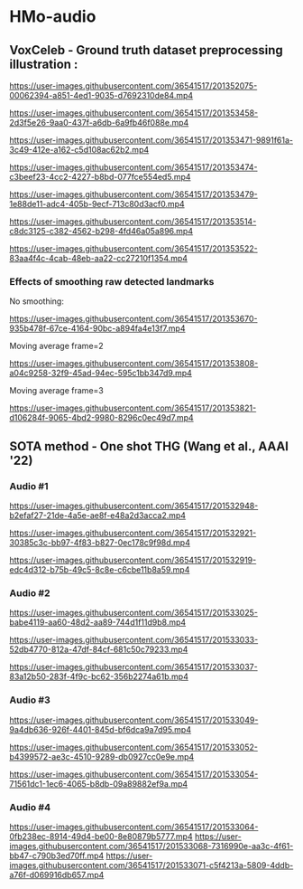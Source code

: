 # HMo-audio

## VoxCeleb - Ground truth dataset preprocessing illustration :



https://user-images.githubusercontent.com/36541517/201352075-00062394-a851-4ed1-9035-d7692310de84.mp4



https://user-images.githubusercontent.com/36541517/201353458-2d3f5e26-9aa0-437f-a6db-6a9fb46f088e.mp4



https://user-images.githubusercontent.com/36541517/201353471-9891f61a-3c49-412e-a162-c5d108ac62b2.mp4



https://user-images.githubusercontent.com/36541517/201353474-c3beef23-4cc2-4227-b8bd-077fce554ed5.mp4



https://user-images.githubusercontent.com/36541517/201353479-1e88de11-adc4-405b-9ecf-713c80d3acf0.mp4



https://user-images.githubusercontent.com/36541517/201353514-c8dc3125-c382-4562-b298-4fd46a05a896.mp4



https://user-images.githubusercontent.com/36541517/201353522-83aa4f4c-4cab-48eb-aa22-cc27210f1354.mp4


### Effects of smoothing raw detected landmarks

No smoothing:

https://user-images.githubusercontent.com/36541517/201353670-935b478f-67ce-4164-90bc-a894fa4e13f7.mp4

Moving average frame=2


https://user-images.githubusercontent.com/36541517/201353808-a04c9258-32f9-45ad-94ec-595c1bb347d9.mp4


Moving average frame=3


https://user-images.githubusercontent.com/36541517/201353821-d106284f-9065-4bd2-9980-8296c0ec49d7.mp4


## SOTA method - One shot THG (Wang et al., AAAI '22)

### Audio #1

https://user-images.githubusercontent.com/36541517/201532948-b2efaf27-21de-4a5e-ae8f-e48a2d3acca2.mp4

https://user-images.githubusercontent.com/36541517/201532921-30385c3c-bb97-4f83-b827-0ec178c9f98d.mp4

https://user-images.githubusercontent.com/36541517/201532919-edc4d312-b75b-49c5-8c8e-c6cbe11b8a59.mp4

### Audio #2

https://user-images.githubusercontent.com/36541517/201533025-babe4119-aa60-48d2-aa89-744d1f11d9b8.mp4

https://user-images.githubusercontent.com/36541517/201533033-52db4770-812a-47df-84cf-681c50c79233.mp4

https://user-images.githubusercontent.com/36541517/201533037-83a12b50-283f-4f9c-bc62-356b2274a61b.mp4

### Audio #3

https://user-images.githubusercontent.com/36541517/201533049-9a4db636-926f-4401-845d-bf6dca9a7d95.mp4

https://user-images.githubusercontent.com/36541517/201533052-b4399572-ae3c-4510-9289-db0927cc0e9e.mp4

https://user-images.githubusercontent.com/36541517/201533054-71561dc1-1ec6-4065-b8db-09a89882ef9a.mp4

### Audio #4

https://user-images.githubusercontent.com/36541517/201533064-0fb238ec-8914-49d4-be00-8e80879b5777.mp4
https://user-images.githubusercontent.com/36541517/201533068-7316990e-aa3c-4f61-bb47-c790b3ed70ff.mp4
https://user-images.githubusercontent.com/36541517/201533071-c5f4213a-5809-4ddb-a76f-d069916db657.mp4


